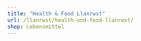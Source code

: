 ```yaml
---
title: "Health & Food Llanrwst"
url: /llanrwst/health-und-food-llanrwst/
shop: Lebensmittel
---
```

